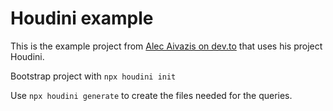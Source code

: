 # Houdini example

This is the example project from [Alec Aivazis on dev.to] that uses
his project Houdini.

Bootstrap project with `npx houdini init`

Use `npx houdini generate` to create the files needed for the queries.

[alec aivazis on dev.to]:
	https://dev.to/alecaivazis/building-an-application-with-graphql-and-sveltekit-3heb
